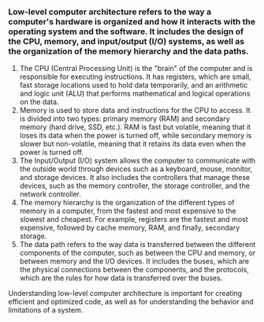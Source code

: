 ### Low-level computer architecture refers to the way a computer's hardware is organized and how it interacts with the operating system and the software. It includes the design of the CPU, memory, and input/output (I/O) systems, as well as the organization of the memory hierarchy and the data paths.
1. The CPU (Central Processing Unit) is the "brain" of the computer and is responsible for executing instructions. It has registers, which are small, fast storage locations used to hold data temporarily, and an arithmetic and logic unit (ALU) that performs mathematical and logical operations on the data.
2. Memory is used to store data and instructions for the CPU to access. It is divided into two types: primary memory (RAM) and secondary memory (hard drive, SSD, etc.). RAM is fast but volatile, meaning that it loses its data when the power is turned off, while secondary memory is slower but non-volatile, meaning that it retains its data even when the power is turned off.
3. The Input/Output (I/O) system allows the computer to communicate with the outside world through devices such as a keyboard, mouse, monitor, and storage devices. It also includes the controllers that manage these devices, such as the memory controller, the storage controller, and the network controller.
4. The memory hierarchy is the organization of the different types of memory in a computer, from the fastest and most expensive to the slowest and cheapest. For example, registers are the fastest and most expensive, followed by cache memory, RAM, and finally, secondary storage.
5. The data path refers to the way data is transferred between the different components of the computer, such as between the CPU and memory, or between memory and the I/O devices. It includes the buses, which are the physical connections between the components, and the protocols, which are the rules for how data is transferred over the buses.

Understanding low-level computer architecture is important for creating efficient and optimized code, as well as for understanding the behavior and limitations of a system.
